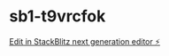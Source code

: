 # sb1-t9vrcfok

[Edit in StackBlitz next generation editor ⚡️](https://stackblitz.com/~/github.com/VytorFrancisco/sb1-t9vrcfok)